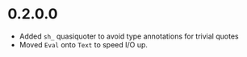 0.2.0.0
=======

  * Added `sh_` quasiquoter to avoid type annotations for trivial quotes
  * Moved `Eval` onto `Text` to speed I/O up.
